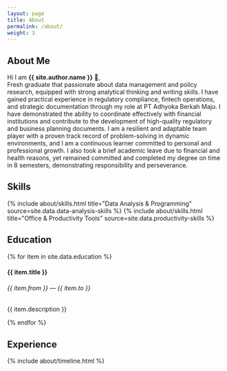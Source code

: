 ```yaml
---
layout: page
title: About
permalink: /about/
weight: 3
---
```


## **About Me**

Hi I am **{{ site.author.name }}** :wave:,<br>
Fresh graduate that passionate about data management and policy research, equipped with 
strong analytical thinking and writing skills. I have gained practical experience in regulatory 
compliance, fintech operations, and strategic documentation through my role at PT Adhyoka Berkah 
Maju. I have demonstrated the ability to coordinate effectively with financial institutions and contribute 
to the development of high-quality regulatory and business planning documents. I am a resilient and 
adaptable team player with a proven track record of problem-solving in dynamic environments, and I 
am a continuous learner committed to personal and professional growth. I also took a brief academic 
leave due to financial and health reasons, yet remained committed and completed my degree on time in 
8 semesters, demonstrating responsibility and perseverance. 

## **Skills**
<div class="row">
{% include about/skills.html title="Data Analysis & Programming" source=site.data.data-analysis-skills %}
{% include about/skills.html title="Office & Productivity Tools" source=site.data.productivity-skills %}
</div>

## **Education**
<div class="row mt-4">
  <div class="col">
    <div class="timeline-body bg-themed">
      {% for item in site.data.education %}
        <div class="timeline-item">
          <div class="content">
            <h4>{{ item.title }}</h4>
            <h6 class="date">{{ item.from }} — {{ item.to }}</h6>
            <p>{{ item.description }}</p>
          </div>
        </div>
      {% endfor %}
    </div>
  </div>
</div>

## <strong>Experience</strong>
<div class="row mt-4">
{% include about/timeline.html %}
</div>